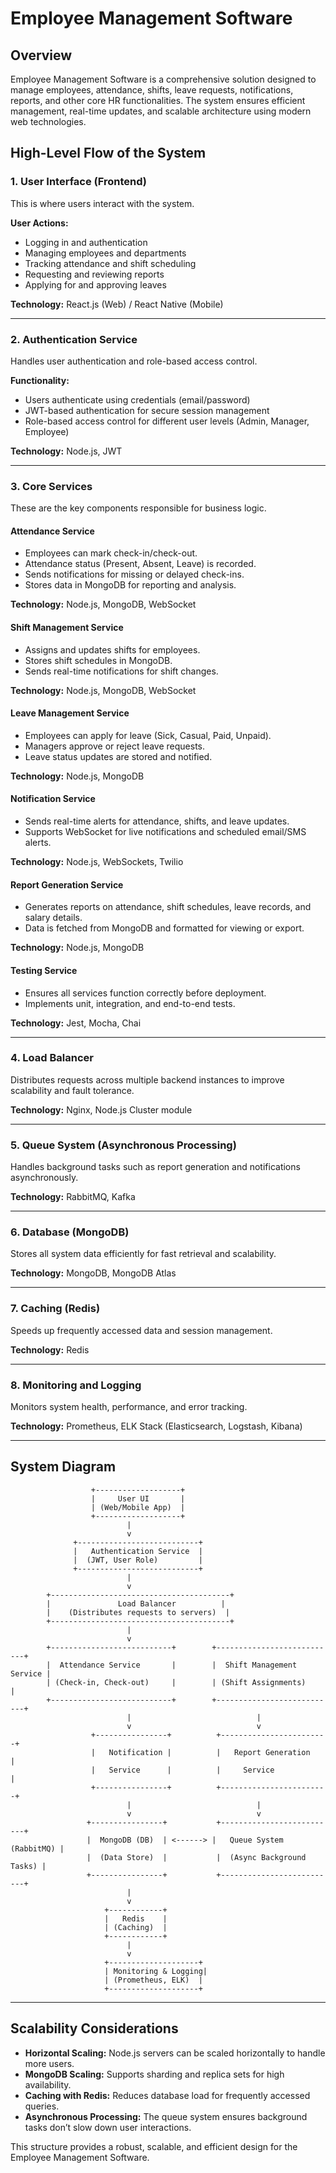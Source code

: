 # Employee Management Software

## Overview

Employee Management Software is a comprehensive solution designed to manage employees, attendance, shifts, leave requests, notifications, reports, and other core HR functionalities. The system ensures efficient management, real-time updates, and scalable architecture using modern web technologies.

## High-Level Flow of the System

### 1. User Interface (Frontend)

This is where users interact with the system.

**User Actions:**

- Logging in and authentication
- Managing employees and departments
- Tracking attendance and shift scheduling
- Requesting and reviewing reports
- Applying for and approving leaves

**Technology:** React.js (Web) / React Native (Mobile)

---

### 2. Authentication Service

Handles user authentication and role-based access control.

**Functionality:**

- Users authenticate using credentials (email/password)
- JWT-based authentication for secure session management
- Role-based access control for different user levels (Admin, Manager, Employee)

**Technology:** Node.js, JWT

---

### 3. Core Services

These are the key components responsible for business logic.

#### **Attendance Service**

- Employees can mark check-in/check-out.
- Attendance status (Present, Absent, Leave) is recorded.
- Sends notifications for missing or delayed check-ins.
- Stores data in MongoDB for reporting and analysis.

**Technology:** Node.js, MongoDB, WebSocket

#### **Shift Management Service**

- Assigns and updates shifts for employees.
- Stores shift schedules in MongoDB.
- Sends real-time notifications for shift changes.

**Technology:** Node.js, MongoDB, WebSocket

#### **Leave Management Service**

- Employees can apply for leave (Sick, Casual, Paid, Unpaid).
- Managers approve or reject leave requests.
- Leave status updates are stored and notified.

**Technology:** Node.js, MongoDB

#### **Notification Service**

- Sends real-time alerts for attendance, shifts, and leave updates.
- Supports WebSocket for live notifications and scheduled email/SMS alerts.

**Technology:** Node.js, WebSockets, Twilio

#### **Report Generation Service**

- Generates reports on attendance, shift schedules, leave records, and salary details.
- Data is fetched from MongoDB and formatted for viewing or export.

**Technology:** Node.js, MongoDB

#### **Testing Service**

- Ensures all services function correctly before deployment.
- Implements unit, integration, and end-to-end tests.

**Technology:** Jest, Mocha, Chai

---

### 4. Load Balancer

Distributes requests across multiple backend instances to improve scalability and fault tolerance.

**Technology:** Nginx, Node.js Cluster module

---

### 5. Queue System (Asynchronous Processing)

Handles background tasks such as report generation and notifications asynchronously.

**Technology:** RabbitMQ, Kafka

---

### 6. Database (MongoDB)

Stores all system data efficiently for fast retrieval and scalability.

**Technology:** MongoDB, MongoDB Atlas

---

### 7. Caching (Redis)

Speeds up frequently accessed data and session management.

**Technology:** Redis

---

### 8. Monitoring and Logging

Monitors system health, performance, and error tracking.

**Technology:** Prometheus, ELK Stack (Elasticsearch, Logstash, Kibana)

---

## System Diagram

```
                  +-------------------+
                  |     User UI       |
                  | (Web/Mobile App)  |
                  +-------------------+
                          |
                          v
              +---------------------------+
              |   Authentication Service  |
              |  (JWT, User Role)         |
              +---------------------------+
                          |
                          v
        +----------------------------------------+
        |               Load Balancer          |
        |    (Distributes requests to servers)  |
        +----------------------------------------+
                          |
                          v
        +---------------------------+        +---------------------------+
        |  Attendance Service       |        |  Shift Management Service |
        | (Check-in, Check-out)     |        | (Shift Assignments)        |
        +---------------------------+        +---------------------------+
                          |                            |
                          v                            v
                  +----------------+          +------------------------+
                  |   Notification |          |   Report Generation    |
                  |   Service      |          |     Service            |
                  +----------------+          +------------------------+
                          |                            |
                          v                            v
                 +----------------+           +--------------------------+
                 |  MongoDB (DB)  | <------> |   Queue System (RabbitMQ) |
                 |  (Data Store)  |           |  (Async Background Tasks) |
                 +----------------+           +--------------------------+
                          |
                          v
                     +------------+
                     |   Redis    |
                     | (Caching)  |
                     +------------+
                          |
                          v
                     +--------------------+
                     | Monitoring & Logging|
                     | (Prometheus, ELK)  |
                     +--------------------+
```

---

## Scalability Considerations

- **Horizontal Scaling:** Node.js servers can be scaled horizontally to handle more users.
- **MongoDB Scaling:** Supports sharding and replica sets for high availability.
- **Caching with Redis:** Reduces database load for frequently accessed queries.
- **Asynchronous Processing:** The queue system ensures background tasks don’t slow down user interactions.

This structure provides a robust, scalable, and efficient design for the Employee Management Software.

